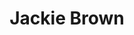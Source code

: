 ---
layout: post
title: Jackie Brown
director: Quentin Tarantino
year: 1997
cover: https://images.mubicdn.net/images/film/1050/cache-47310-1509626070/image-w1280.jpg
---